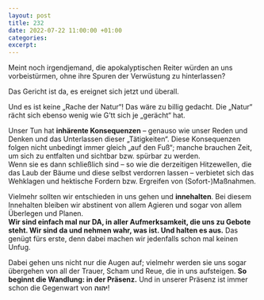 ```yaml
---
layout: post
title: 232
date: 2022-07-22 11:00:00 +01:00
categories: 
excerpt: 
---
```


Meint noch irgendjemand, die apokalyptischen Reiter würden an uns vorbeistürmen, ohne ihre Spuren der Verwüstung zu hinterlassen?

Das Gericht ist da, es ereignet sich jetzt und überall.

Und es ist keine „Rache der Natur“! Das wäre zu billig gedacht. Die „Natur“ rächt sich ebenso wenig wie G’tt sich je „gerächt“ hat.

Unser Tun hat **inhärente Konsequenzen** – genauso wie unser Reden und Denken und das Unterlassen dieser „Tätigkeiten“. Diese Konsequenzen folgen nicht unbedingt immer gleich „auf den Fuß“; manche brauchen Zeit, um sich zu entfalten und sichtbar bzw. spürbar zu werden.\
Wenn sie es dann schließlich sind – so wie die derzeitigen Hitzewellen, die das Laub der Bäume und diese selbst verdorren lassen – verbietet sich das Wehklagen und hektische Fordern bzw. Ergreifen von (Sofort-)Maßnahmen.

Vielmehr sollten wir entschieden in uns gehen und **innehalten**. Bei diesem Innehalten bleiben wir abstinent von allem Agieren und sogar von allem Überlegen und Planen.\
**Wir sind einfach mal nur DA, in aller Aufmerksamkeit, die uns zu Gebote steht. Wir sind da und nehmen wahr, was ist. Und halten es aus.** Das genügt fürs erste, denn dabei machen wir jedenfalls schon mal keinen Unfug.

Dabei gehen uns nicht nur die Augen auf; vielmehr werden sie uns sogar übergehen von all der Trauer, Scham und Reue, die in uns aufsteigen. **So beginnt die Wandlung: in der Präsenz.** Und in unserer Präsenz ist immer schon die Gegenwart von **יהוה**!
